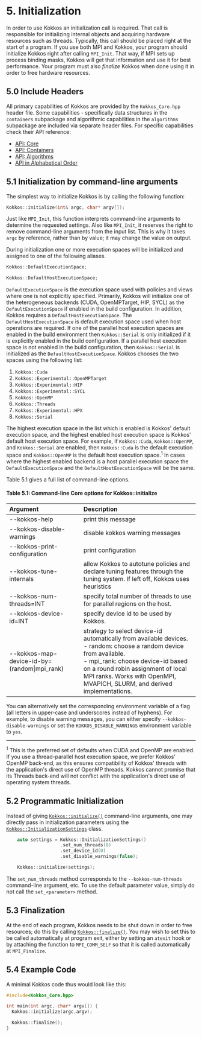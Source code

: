 # 5. Initialization

In order to use Kokkos an initialization call is required. That call is responsible for initializing internal objects and acquiring hardware resources such as threads. Typically, this call should be placed right at the start of a program. If you use both MPI and Kokkos, your program should initialize Kokkos right after calling `MPI_Init`. That way, if MPI sets up process binding masks, Kokkos will get that information and use it for best performance. Your program must also _finalize_ Kokkos when done using it in order to free hardware resources.

## 5.0 Include Headers

All primary capabilities of Kokkos are provided by the `Kokkos_Core.hpp` header file.
Some capabilities - specifically data structures in the `containers` subpackage and algorithmic capabilities in the `algorithms` subpackage are included via separate header files.
For specific capabilities check their API reference:
- [API: Core](../API/core-index)
- [API: Containers](../API/containers-index)
- [API: Algorithms](../API/algorithms-index)
- [API in Alphabetical Order](../API/alphabetical)

## 5.1 Initialization by command-line arguments

The simplest way to initialize Kokkos is by calling the following function:
```c++
Kokkos::initialize(int& argc, char* argv[]);
```
Just like `MPI_Init`, this function interprets command-line arguments to determine the requested settings. Also like `MPI_Init`, it reserves the right to remove command-line arguments from the input list. This is why it takes `argc` by reference, rather than by value; it may change the value on output.

During initialization one or more execution spaces will be initialized and assigned to one of the following aliases.

```c++
Kokkos::DefaultExecutionSpace;
```
```c++
Kokkos::DefaultHostExecutionSpace;
```

`DefaultExecutionSpace` is the execution space used with policies and views where one is not explicitly specified.  Primarily, Kokkos will initialize one of the heterogeneous backends (CUDA, OpenMPTarget, HIP, SYCL) as the `DefaultExecutionSpace` if enabled in the build configuration.  In addition, Kokkos requires a `DefaultHostExecutionSpace`.  The `DefaultHostExecutionSpace` is default execution space used when host operations are required.  If one of the parallel host execution spaces are enabled in the build environment then `Kokkos::Serial` is only initialized if it is explicitly enabled in the build configuration.  If a parallel host execution space is not enabled in the build configuration, then `Kokkos::Serial` is initialized as the `DefaultHostExecutionSpace`.
Kokkos chooses the two spaces using the following list:

1. `Kokkos::Cuda`
2. `Kokkos::Experimental::OpenMPTarget`
3. `Kokkos::Experimental::HIP`
4. `Kokkos::Experimental::SYCL`
5. `Kokkos::OpenMP`
6. `Kokkos::Threads`
7. `Kokkos::Experimental::HPX`
8. `Kokkos::Serial`

The highest execution space in the list which is enabled is Kokkos' default execution space, and the highest enabled host execution space is Kokkos' default host execution space. For example, if  `Kokkos::Cuda`, `Kokkos::OpenMP`, and `Kokkos::Serial` are enabled, then `Kokkos::Cuda` is the default execution space and `Kokkos::OpenMP` is the default host execution space.<sup>1</sup>  In cases where the highest enabled backend is a host parallel execution space the `DefaultExecutionSpace` and the `DefaultHostExecutionSpace` will be the same.

Table 5.1 gives a full list of command-line options.

<h4>Table 5.1: Command-line Core options for Kokkos::initialize</h4>

Argument | Description
:---      | :---
  --kokkos-help                  | print this message
  --kokkos-disable-warnings      | disable kokkos warning messages
  --kokkos-print-configuration   | print configuration
  --kokkos-tune-internals        | allow Kokkos to autotune policies and declare tuning features through the tuning system. If left off, Kokkos uses heuristics
  --kokkos-num-threads=INT       | specify total number of threads to use for parallel regions on the host.
  --kokkos-device-id=INT         | specify device id to be used by Kokkos.
  --kokkos-map-device-id-by=(random\|mpi\_rank)| strategy to select device-id automatically from available devices. </br> - random:   choose a random device from available. </br> - mpi_rank: choose device-id based on a round robin assignment of local MPI ranks. Works with OpenMPI, MVAPICH, SLURM, and derived implementations.

You can alternatively set the corresponding environment variable of a flag (all letters in upper-case and underscores instead of hyphens). For example, to disable warning messages, you can either specify `--kokkos-disable-warnings` or set the `KOKKOS_DISABLE_WARNINGS` environment variable to `yes`.

***
<sup>1</sup> This is the preferred set of defaults when CUDA and OpenMP are enabled. If you use a thread-parallel host execution space, we prefer Kokkos' OpenMP back-end, as this ensures compatibility of Kokkos' threads with the application's direct use of OpenMP threads. Kokkos cannot promise that its Threads back-end will not conflict with the application's direct use of operating system threads.

## 5.2 Programmatic Initialization

Instead of giving [`Kokkos::initialize()`](../API/core/initialize_finalize/initialize) command-line arguments, one may directly pass in initialization parameters using the [`Kokkos::InitializationSettings`](../API/core/initialize_finalize/InitializationSettings) class.

```c++
    auto settings = Kokkos::InitializationSettings()
                    .set_num_threads(8)
                    .set_device_id(0)
                    .set_disable_warnings(false);

	Kokkos::initialize(settings);
```

The `set_num_threads` method corresponds to the `--kokkos-num-threads` command-line argument, etc. To use the default parameter value, simply do not call the `set_<parameter>` method.

## 5.3 Finalization

At the end of each program, Kokkos needs to be shut down in order to free resources; do this by calling [`Kokkos::finalize()`](../API/core/initialize_finalize/finalize). You may wish to set this to be called automatically at program exit, either by setting an `atexit` hook or by attaching the function to `MPI_COMM_SELF` so that it is called automatically at `MPI_Finalize`.

## 5.4 Example Code

A minimal Kokkos code thus would look like this:

```c++
#include<Kokkos_Core.hpp>

int main(int argc, char* argv[]) {
  Kokkos::initialize(argc,argv);

  Kokkos::finalize();
}
```
